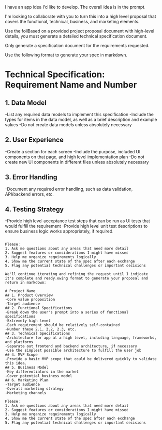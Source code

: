 I have an app idea I'd like to develop. The overall idea is in the prompt.

I'm looking to collaborate with you to turn this into a high level proposal that covers the functional, technical, business, and marketing elements.

Use the follBased on a provided project proposal document with high-level details, you must generate a detailed technical specification document.

Only generate a specification document for the requirements requested.

Use the following format to generate your spec in markdown.

# Technical Specification: Requirement Name and Number
## 1. Data Model
-List any required data models to implement this specification
-Include the types for items in the data model, as well as a brief description and example values
-Do not create data models unless absolutely necessary

## 2. User Experience
-Create a section for each screen
-Include the purpose, included UI components on that page, and high level implementation plan
-Do not create new UI components in different files unless absolutely necessary

## 3. Error Handling
-Document any required error handling, such as data validation, API/backend errors, etc.

## 4. Testing Strategy
-Provide high level acceptance test steps that can be run as UI tests that would fulfill the requirement
-Provide high level unit test descriptions to ensure business logic works appropriately, if required.
```

Please:
1. Ask me questions about any areas that need more detail
2. Suggest features or considerations I might have missed
3. Help me organize requirements logically
4. Show me the current state of the spec after each exchange
5. Flag any potential technical challenges or important decisions

We'll continue iterating and refining the request until I indicate it's complete and ready.owing format to generate your proposal and return in markdown:

# Project Name
## 1. Product Overview
-Core value proposition
-Target audience
## 2. Functional Specifications
-Break down the user's prompt into a series of functional specifications
-Extremely high level
-Each requirement should be relatively self-contained
-Number these 2.1, 2.2, 2.3, etc.
## 3. Technical Specifications
-Architecture for app at a high level, including language, frameworks, and platforms
-Separate out frontend and backend architecture, if necessary
-Use the simplest possible architecture to fulfill the user job
## 4. MVP Scope
-Provide a basic MVP scope that could be delivered quickly to validate this idea.
## 5. Business Model
-Key differentiators in the market
-Cover potential business model
## 6. Marketing Plan
-Target audience
-Overall marketing strategy
-Marketing channels

Please:
1. Ask me questions about any areas that need more detail
2. Suggest features or considerations I might have missed
3. Help me organize requirements logically
4. Show me the current state of the spec after each exchange
5. Flag any potential technical challenges or important decisions